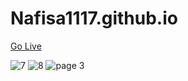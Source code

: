 # Nafisa1117.github.io

<a href="https://nafisa-parveen.netlify.app/#home"> Go Live </a>

![7](https://user-images.githubusercontent.com/103953608/189671786-508d580d-2a0e-4cec-8334-2edea8038e8e.png)
![8](https://user-images.githubusercontent.com/103953608/189671798-69ed8d93-1bf6-4e0c-a645-adfe73668a23.png)
![page 3](https://user-images.githubusercontent.com/103953608/189673304-fe24b4bf-0d94-4b79-a971-7b4a4521cc0a.gif)
